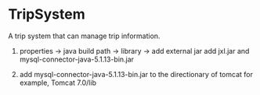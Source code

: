 # TripSystem
A trip system that can manage trip information.

1. properties -> java build path -> library -> add external jar
   add jxl.jar and mysql-connector-java-5.1.13-bin.jar

2. add mysql-connector-java-5.1.13-bin.jar to the directionary of tomcat
   for example, Tomcat 7.0/lib